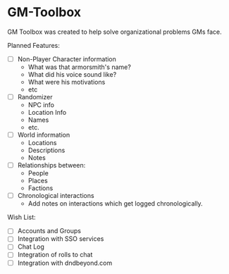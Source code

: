 # GM-Toolbox
GM Toolbox was created to help solve organizational problems GMs face.  

Planned Features:

- [ ] Non-Player Character information
    - What was that armorsmith's name?
    - What did his voice sound like?
    - What were his motivations
    - etc
- [ ] Randomizer
    - NPC info
    - Location Info
    - Names
    - etc.
- [ ] World information
    - Locations
    - Descriptions
    - Notes
- [ ] Relationships between:
    - People
    - Places
    - Factions
- [ ] Chronological interactions
    - Add notes on interactions which get logged chronologically.

Wish List:
- [ ] Accounts and Groups
- [ ] Integration with SSO services
- [ ] Chat Log
- [ ] Integration of rolls to chat
- [ ] Integration with dndbeyond.com
